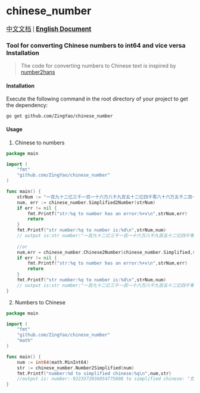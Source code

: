# chinese_number
<big><u>[中文文档](https://github.com/ZingYao/chinese_number/blob/master/README_ZH.md)</u></big> | <big><u>**English Document**</u></big>

### Tool for converting Chinese numbers to int64 and vice versa Installation
> The code for converting numbers to Chinese text is inspired by [number2hans](https://github.com/joe105598055/number2hans)
#### Installation
Execute the following command in the root directory of your project to get the dependency:
```shell
go get github.com/ZingYao/chinese_number
```

#### Usage
1. Chinese to numbers
```go
package main

import (
	"fmt"
	"github.com/ZingYao/chinese_number"
)

func main() {
	strNum := "一百九十二亿三千一百一十六万八千九百五十二亿四千零八十六万五千二百一十三"
	num, err := chinese_number.Simplified2Number(strNum)
	if err != nil {
		fmt.Printf("str:%q to number has an error:%+v\n",strNum,err)
		return
	}
	fmt.Printf("str number:%q to number is:%d\n",strNum,num)
	// output is:str number:"一百九十二亿三千一百一十六万八千九百五十二亿四千零八十六万五千二百一十三" to number is:1923116895240865213
	
	//or
	num,err = chinese_number.Chinese2Number(chinese_number.Simplified,strNum)
	if err != nil {
		fmt.Printf("str:%q to number has an error:%+v\n",strNum,err)
		return
	}
	fmt.Printf("str number:%q to number is:%d\n",strNum,num)
	// output is:str number:"一百九十二亿三千一百一十六万八千九百五十二亿四千零八十六万五千二百一十三" to number is:1923116895240865213
}
```
2. Numbers to Chinese
```go
package main

import (
	"fmt"
	"github.com/ZingYao/chinese_number"
	"math"
)

func main() {
	num := int64(math.MinInt64)
	str := chinese_number.Number2Simplified(num)
	fmt.Printf("number:%d to simplified chinese:%q\n",num,str)
	//output is: number:-9223372036854775808 to simplified chinese: "负九百二十二亿三千三百七十二万零三百六十八亿五千四百七十七万五千八百零八"
}
```

